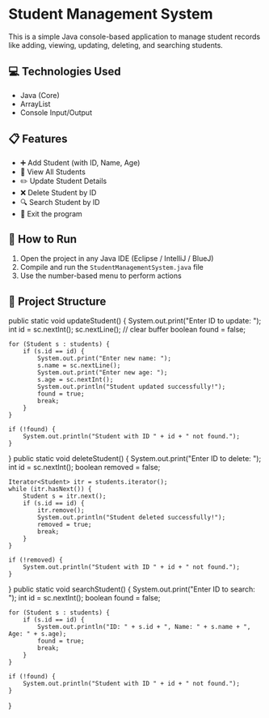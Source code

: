 # Student Management System

This is a simple Java console-based application to manage student records like adding, viewing, updating, deleting, and searching students.

## 💻 Technologies Used
- Java (Core)
- ArrayList
- Console Input/Output

## 📋 Features
- ➕ Add Student (with ID, Name, Age)
- 📄 View All Students
- ✏️ Update Student Details
- ❌ Delete Student by ID
- 🔍 Search Student by ID
- 🚪 Exit the program

## 🚀 How to Run
1. Open the project in any Java IDE (Eclipse / IntelliJ / BlueJ)
2. Compile and run the `StudentManagementSystem.java` file
3. Use the number-based menu to perform actions

## 📂 Project Structure
public static void updateStudent() {
    System.out.print("Enter ID to update: ");
    int id = sc.nextInt();
    sc.nextLine(); // clear buffer
    boolean found = false;

    for (Student s : students) {
        if (s.id == id) {
            System.out.print("Enter new name: ");
            s.name = sc.nextLine();
            System.out.print("Enter new age: ");
            s.age = sc.nextInt();
            System.out.println("Student updated successfully!");
            found = true;
            break;
        }
    }

    if (!found) {
        System.out.println("Student with ID " + id + " not found.");
    }
}
public static void deleteStudent() {
    System.out.print("Enter ID to delete: ");
    int id = sc.nextInt();
    boolean removed = false;

    Iterator<Student> itr = students.iterator();
    while (itr.hasNext()) {
        Student s = itr.next();
        if (s.id == id) {
            itr.remove();
            System.out.println("Student deleted successfully!");
            removed = true;
            break;
        }
    }

    if (!removed) {
        System.out.println("Student with ID " + id + " not found.");
    }
}
public static void searchStudent() {
    System.out.print("Enter ID to search: ");
    int id = sc.nextInt();
    boolean found = false;

    for (Student s : students) {
        if (s.id == id) {
            System.out.println("ID: " + s.id + ", Name: " + s.name + ", Age: " + s.age);
            found = true;
            break;
        }
    }

    if (!found) {
        System.out.println("Student with ID " + id + " not found.");
    }
}


